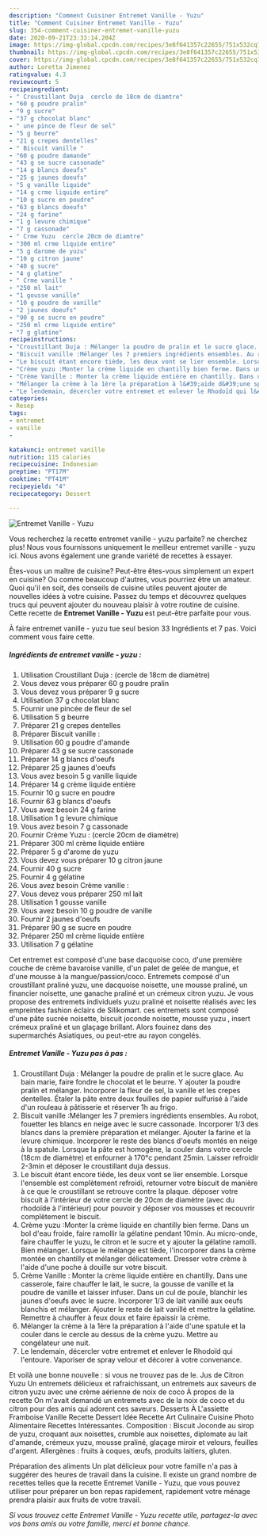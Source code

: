 ```yaml
---
description: "Comment Cuisiner Entremet Vanille - Yuzu"
title: "Comment Cuisiner Entremet Vanille - Yuzu"
slug: 354-comment-cuisiner-entremet-vanille-yuzu
date: 2020-09-21T23:33:14.204Z
image: https://img-global.cpcdn.com/recipes/3e8f641357c22655/751x532cq70/entremet-vanille-yuzu-photo-principale-de-la-recette.jpg
thumbnail: https://img-global.cpcdn.com/recipes/3e8f641357c22655/751x532cq70/entremet-vanille-yuzu-photo-principale-de-la-recette.jpg
cover: https://img-global.cpcdn.com/recipes/3e8f641357c22655/751x532cq70/entremet-vanille-yuzu-photo-principale-de-la-recette.jpg
author: Loretta Jimenez
ratingvalue: 4.3
reviewcount: 5
recipeingredient:
- " Croustillant Duja  cercle de 18cm de diamtre"
- "60 g poudre pralin"
- "9 g sucre"
- "37 g chocolat blanc"
- " une pince de fleur de sel"
- "5 g beurre"
- "21 g crepes dentelles"
- " Biscuit vanille "
- "60 g poudre damande"
- "43 g se sucre cassonade"
- "14 g blancs doeufs"
- "25 g jaunes doeufs"
- "5 g vanille liquide"
- "14 g crme liquide entire"
- "10 g sucre en poudre"
- "63 g blancs doeufs"
- "24 g farine"
- "1 g levure chimique"
- "7 g cassonade"
- " Crme Yuzu  cercle 20cm de diamtre"
- "300 ml crme liquide entire"
- "5 g darome de yuzu"
- "10 g citron jaune"
- "40 g sucre"
- "4 g glatine"
- " Crme vanille "
- "250 ml lait"
- "1 gousse vanille"
- "10 g poudre de vanille"
- "2 jaunes doeufs"
- "90 g se sucre en poudre"
- "250 ml crme liquide entire"
- "7 g glatine"
recipeinstructions:
- "Croustillant Duja : Mélanger la poudre de pralin et le sucre glace. Au bain marie, faire fondre le chocolat et le beurre. Y ajouter la poudre pralin et mélanger. Incorporer la fleur de sel, la vanille et les crepes dentelles. Étaler la pâte entre deux feuilles de papier sulfurisé à l&#39;aide d&#39;un rouleau à pâtisserie et réserver 1h au frigo."
- "Biscuit vanille :Mélanger les 7 premiers ingrédients ensembles. Au robot, fouetter les blancs en neige avec le sucre cassonade. Incorporer 1/3 des blancs dans la première préparation et mélanger. Ajouter la farine et la levure chimique. Incorporer le reste des blancs d&#39;oeufs montés en neige à la spatule. Lorsque la pâte est homogène, la couler dans votre cercle (18cm de diamètre) et enfourner à 170°c pendant 25min. Laisser refroidir 2-3min et déposer le croustillant duja dessus."
- "Le biscuit étant encore tiède, les deux vont se lier ensemble. Lorsque l&#39;ensemble est complètement refroidi, retourner votre biscuit de manière à ce que le croustillant se retrouve contre la plaque. déposer votre biscuit à l&#39;intérieur de votre cercle de 20cm de diamètre (avec du rhodoïde à l&#39;intérieur) pour pouvoir y déposer vos mousses et recouvrir complètement le biscuit."
- "Crème yuzu :Monter la crème liquide en chantilly bien ferme. Dans un bol d&#39;eau froide, faire ramollir la gélatine pendant 10min. Au micro-onde, faire chauffer le yuzu, le citron et le sucre et y ajouter la gélatine ramolli. Bien mélanger. Lorsque le mélange est tiède, l&#39;incorporer dans la crème montée en chantilly et mélanger délicatement. Dresser votre crème à l&#39;aide d&#39;une poche à douille sur votre biscuit."
- "Crème Vanille : Monter la crème liquide entière en chantilly. Dans une casserole, faire chauffer le lait, le sucre, la gousse de vanille et la poudre de vanille et laisser infuser. Dans un cul de poule, blanchir les jaunes d&#39;oeufs avec le sucre. Incorporer 1/3 de lait vanillé aux oeufs blanchis et mélanger. Ajouter le reste de lait vanillé et mettre la gélatine. Remettre à chauffer à feux doux et faire épaissir la crème."
- "Mélanger la crème à la 1ère la préparation à l&#39;aide d&#39;une spatule et la couler dans le cercle au dessus de la crème yuzu. Mettre au congélateur une nuit."
- "Le lendemain, décercler votre entremet et enlever le Rhodoïd qui l&#39;entoure. Vaporiser de spray velour et décorer à votre convenance."
categories:
- Resep
tags:
- entremet
- vanille
- 

katakunci: entremet vanille  
nutrition: 115 calories
recipecuisine: Indonesian
preptime: "PT17M"
cooktime: "PT41M"
recipeyield: "4"
recipecategory: Dessert

---
```



![Entremet Vanille - Yuzu](https://img-global.cpcdn.com/recipes/3e8f641357c22655/751x532cq70/entremet-vanille-yuzu-photo-principale-de-la-recette.jpg)

Vous recherchez la recette entremet vanille - yuzu parfaite? ne cherchez plus! Nous vous fournissons uniquement le meilleur entremet vanille - yuzu ici. Nous avons également une grande variété de recettes à essayer.

Êtes-vous un maître de cuisine? Peut-être êtes-vous simplement un expert en cuisine? Ou comme beaucoup d'autres, vous pourriez être un amateur. Quoi qu'il en soit, des conseils de cuisine utiles peuvent ajouter de nouvelles idées à votre cuisine. Passez du temps et découvrez quelques trucs qui peuvent ajouter du nouveau plaisir à votre routine de cuisine. Cette recette de <strong> Entremet Vanille - Yuzu </strong> est peut-être parfaite pour vous.

<!--inarticleads1-->

À faire entremet vanille - yuzu tue seul besion 33 Ingrédients et 7 pas. Voici comment vous faire cette.

##### Ingrédients de entremet vanille - yuzu :

1. Utilisation  Croustillant Duja : (cercle de 18cm de diamètre)
1. Vous devez vous préparer 60 g poudre pralin
1. Vous devez vous préparer 9 g sucre
1. Utilisation 37 g chocolat blanc
1. Fournir  une pincée de fleur de sel
1. Utilisation 5 g beurre
1. Préparer 21 g crepes dentelles
1. Préparer  Biscuit vanille :
1. Utilisation 60 g poudre d&#39;amande
1. Préparer 43 g se sucre cassonade
1. Préparer 14 g blancs d&#39;oeufs
1. Préparer 25 g jaunes d&#39;oeufs
1. Vous avez besoin 5 g vanille liquide
1. Préparer 14 g crème liquide entière
1. Fournir 10 g sucre en poudre
1. Fournir 63 g blancs d&#39;oeufs
1. Vous avez besoin 24 g farine
1. Utilisation 1 g levure chimique
1. Vous avez besoin 7 g cassonade
1. Fournir  Crème Yuzu : (cercle 20cm de diamètre)
1. Préparer 300 ml crème liquide entière
1. Préparer 5 g d&#39;arome de yuzu
1. Vous devez vous préparer 10 g citron jaune
1. Fournir 40 g sucre
1. Fournir 4 g gélatine
1. Vous avez besoin  Crème vanille :
1. Vous devez vous préparer 250 ml lait
1. Utilisation 1 gousse vanille
1. Vous avez besoin 10 g poudre de vanille
1. Fournir 2 jaunes d&#39;oeufs
1. Préparer 90 g se sucre en poudre
1. Préparer 250 ml crème liquide entière
1. Utilisation 7 g gélatine


Cet entremet est composé d&#39;une base dacquoise coco, d&#39;une première couche de crème bavaroise vanille, d&#39;un palet de gelée de mangue, et d&#39;une mousse à la mangue/passion/coco. Entremets composé d&#39;un croustillant praliné yuzu, une dacquoise noisette, une mousse praliné, un financier noisette, une ganache praliné et un crémeux citron yuzu. Je vous propose des entremets individuels yuzu praliné et noisette réalisés avec les empreintes fashion éclairs de Silikomart. ces entremets sont composé d&#39;une pâte sucrée noisette, biscuit joconde noisette, mousse yuzu , insert crémeux praliné et un glaçage brillant. Alors fouinez dans des supermarchés Asiatiques, ou peut-etre au rayon congelés. 

<!--inarticleads2-->

##### Entremet Vanille - Yuzu pas à pas :

1. Croustillant Duja : Mélanger la poudre de pralin et le sucre glace. Au bain marie, faire fondre le chocolat et le beurre. Y ajouter la poudre pralin et mélanger. Incorporer la fleur de sel, la vanille et les crepes dentelles. Étaler la pâte entre deux feuilles de papier sulfurisé à l&#39;aide d&#39;un rouleau à pâtisserie et réserver 1h au frigo.
1. Biscuit vanille :Mélanger les 7 premiers ingrédients ensembles. Au robot, fouetter les blancs en neige avec le sucre cassonade. Incorporer 1/3 des blancs dans la première préparation et mélanger. Ajouter la farine et la levure chimique. Incorporer le reste des blancs d&#39;oeufs montés en neige à la spatule. Lorsque la pâte est homogène, la couler dans votre cercle (18cm de diamètre) et enfourner à 170°c pendant 25min. Laisser refroidir 2-3min et déposer le croustillant duja dessus.
1. Le biscuit étant encore tiède, les deux vont se lier ensemble. Lorsque l&#39;ensemble est complètement refroidi, retourner votre biscuit de manière à ce que le croustillant se retrouve contre la plaque. déposer votre biscuit à l&#39;intérieur de votre cercle de 20cm de diamètre (avec du rhodoïde à l&#39;intérieur) pour pouvoir y déposer vos mousses et recouvrir complètement le biscuit.
1. Crème yuzu :Monter la crème liquide en chantilly bien ferme. Dans un bol d&#39;eau froide, faire ramollir la gélatine pendant 10min. Au micro-onde, faire chauffer le yuzu, le citron et le sucre et y ajouter la gélatine ramolli. Bien mélanger. Lorsque le mélange est tiède, l&#39;incorporer dans la crème montée en chantilly et mélanger délicatement. Dresser votre crème à l&#39;aide d&#39;une poche à douille sur votre biscuit.
1. Crème Vanille : Monter la crème liquide entière en chantilly. Dans une casserole, faire chauffer le lait, le sucre, la gousse de vanille et la poudre de vanille et laisser infuser. Dans un cul de poule, blanchir les jaunes d&#39;oeufs avec le sucre. Incorporer 1/3 de lait vanillé aux oeufs blanchis et mélanger. Ajouter le reste de lait vanillé et mettre la gélatine. Remettre à chauffer à feux doux et faire épaissir la crème.
1. Mélanger la crème à la 1ère la préparation à l&#39;aide d&#39;une spatule et la couler dans le cercle au dessus de la crème yuzu. Mettre au congélateur une nuit.
1. Le lendemain, décercler votre entremet et enlever le Rhodoïd qui l&#39;entoure. Vaporiser de spray velour et décorer à votre convenance.


Et voilà une bonne nouvelle : si vous ne trouvez pas de le. Jus de Citron Yuzu Un entremets délicieux et rafraichissant, un entremets aux saveurs de citron yuzu avec une crème aérienne de noix de coco À propos de la recette On m&#39;avait demandé un entremets avec de la noix de coco et du citron pour des amis qui adorent ces saveurs. Desserts À L&#39;assiette Framboise Vanille Recette Dessert Idée Recette Art Culinaire Cuisine Photo Alimentaire Recettes Intéressantes. Composition : Biscuit Joconde au sirop de yuzu, croquant aux noisettes, crumble aux noisettes, diplomate au lait d&#39;amande, crémeux yuzu, mousse praliné, glaçage miroir et velours, feuilles d&#39;argent. Allergènes : fruits à coques, œufs, produits laitiers, gluten. 

<!--inarticleads1-->

<p>
Préparation des aliments Un plat délicieux pour votre famille n'a pas à suggérer des heures de travail dans la cuisine. Il existe un grand nombre de recettes telles que la recette Entremet Vanille - Yuzu, que vous pouvez utiliser pour préparer un bon repas rapidement, rapidement votre ménage prendra plaisir aux fruits de votre travail.
</p>

<p>
<i>Si vous trouvez cette Entremet Vanille - Yuzu recette utile, partagez-la avec vos bons amis ou votre famille, merci et bonne chance.</i>
</p>
